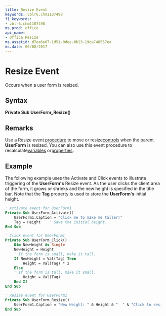 ```yaml
---
title: Resize Event
keywords: vblr6.chm1107498
f1_keywords:
- vblr6.chm1107498
ms.prod: office
api_name:
- Office.Resize
ms.assetid: d7ea6a67-1d51-0dee-0b23-19ca748557ea
ms.date: 06/08/2017
---
```



# Resize Event



Occurs when a user form is resized.

## Syntax

**Private Sub UserForm_Resize()**

## Remarks

Use a Resize event [procedure](../../Glossary/vbe-glossary.md) to move or resize[controls](../../Glossary/vbe-glossary.md) when the parent **UserForm** is resized. You can also use this event procedure to recalculate[variables](../../Glossary/vbe-glossary.md) or[properties](../../Glossary/vbe-glossary.md).

## Example

The following example uses the Activate and Click events to illustrate triggering of the  **UserForm's** Resize event. As the user clicks the client area of the form, it grows or shrinks and the new height is specified in the title bar. Note that the **Tag** property is used to store the **UserForm's** initial height.


```vb
' Activate event for UserForm1
Private Sub UserForm_Activate()
    UserForm1.Caption = "Click me to make me taller!"
    Tag = Height    ' Save the initial height.
End Sub

' Click event for UserForm1
Private Sub UserForm_Click()
    Dim NewHeight As Single
    NewHeight = Height
    ' If the form is small, make it tall.
    If NewHeight = Val(Tag) Then
        Height = Val(Tag) * 2
    Else
    ' If the form is tall, make it small.
        Height = Val(Tag)
    End If
End Sub

' Resize event for UserForm1
Private Sub UserForm_Resize()
    UserForm1.Caption = "New Height: " & Height & "  " & "Click to resize me!"
End Sub
```


